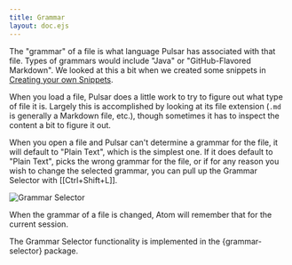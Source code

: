```yaml
---
title: Grammar
layout: doc.ejs
---
```


The "grammar" of a file is what language Pulsar has associated with that file.
Types of grammars would include "Java" or "GitHub-Flavored Markdown". We looked
at this a bit when we created some snippets in [Creating your own Snippets](/customize-pulsar/creating-your-own-snippets).

When you load a file, Pulsar does a little work to try to figure out what type
of file it is. Largely this is accomplished by looking at its file extension
(`.md` is generally a Markdown file, etc.), though sometimes it has to inspect
the content a bit to figure it out.

When you open a file and Pulsar can't determine a grammar for the file, it will
default to "Plain Text", which is the simplest one. If it does default to
"Plain Text", picks the wrong grammar for the file, or if for any reason you
wish to change the selected grammar, you can pull up the Grammar Selector with
[[Ctrl+Shift+L]].

![Grammar Selector](/img/atom/grammar.png "Grammar Selector")

When the grammar of a file is changed, Atom will remember that for the current
session.

The Grammar Selector functionality is implemented in the {grammar-selector}
package.
